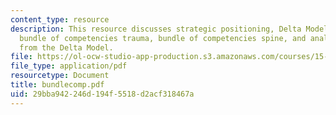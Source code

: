 ```yaml
---
content_type: resource
description: This resource discusses strategic positioning, Delta Model strategies,
  bundle of competencies trauma, bundle of competencies spine, and analysis, and insights
  from the Delta Model.
file: https://ol-ocw-studio-app-production.s3.amazonaws.com/courses/15-904-strategic-management-ii-fall-2005/29bba942246d194f5518d2acf318467a_bundlecomp.pdf
file_type: application/pdf
resourcetype: Document
title: bundlecomp.pdf
uid: 29bba942-246d-194f-5518-d2acf318467a
---
```

